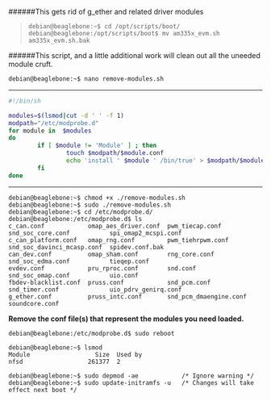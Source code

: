 ######This gets rid of g_ether and related driver modules

>`debian@beaglebone:~$ cd /opt/scripts/boot/`
>`debian@beaglebone:/opt/scripts/boot$ mv am335x_evm.sh am335x_evm.sh.bak`

######This script, and a little additional work will clean out all the uneeded module cruft.
```bash
debian@beaglebone:~$ nano remove-modules.sh
```
___
```sh
#!/bin/sh

modules=$(lsmod|cut -d ' ' -f 1)
modpath="/etc/modprobe.d"
for module in  $modules
do
        if [ $module != 'Module' ] ; then
                touch $modpath/$module.conf
                echo 'install ' $module ' /bin/true' > $modpath/$module.conf
        fi
done
```
***
```
debian@beaglebone:~$ chmod +x ./remove-modules.sh
debian@beaglebone:~$ sudo ./remove-modules.sh
debian@beaglebone:~$ cd /etc/modprobe.d/
debian@beaglebone:/etc/modprobe.d$ ls
c_can.conf            omap_aes_driver.conf  pwm_tiecap.conf         snd_soc_core.conf           spi_omap2_mcspi.conf
c_can_platform.conf   omap_rng.conf         pwm_tiehrpwm.conf       snd_soc_davinci_mcasp.conf  spidev.conf.bak
can_dev.conf          omap_sham.conf        rng_core.conf           snd_soc_edma.conf           tieqep.conf
evdev.conf            pru_rproc.conf        snd.conf                snd_soc_omap.conf           uio.conf
fbdev-blacklist.conf  pruss.conf            snd_pcm.conf            snd_timer.conf              uio_pdrv_genirq.conf
g_ether.conf          pruss_intc.conf       snd_pcm_dmaengine.conf  soundcore.conf
```
**Remove the conf file(s) that represent the modules you need loaded.**
```
debian@beaglebone:/etc/modprobe.d$ sudo reboot
```
```
debian@beaglebone:~$ lsmod
Module                  Size  Used by
nfsd                  261377  2

debian@beaglebone:~$ sudo depmod -ae 			/* Ignore warning */
debian@beaglebone:~$ sudo update-initramfs -u 	/* Changes will take effect next boot */
```
